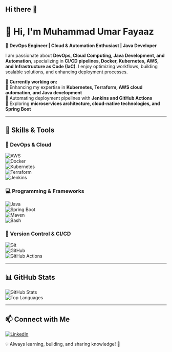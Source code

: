 ## Hi there 👋

<!--
**umar-fayaaz/umar-fayaaz** is a ✨ _special_ ✨ repository because its `README.md` (this file) appears on your GitHub profile.

Here are some ideas to get you started:

- 🔭 I’m currently working on ...
- 🌱 I’m currently learning ...
- 👯 I’m looking to collaborate on ...
- 🤔 I’m looking for help with ...
- 💬 Ask me about ...
- 📫 How to reach me: ...
- 😄 Pronouns: ...
- ⚡ Fun fact: ...
-->

# 👋 Hi, I'm Muhammad Umar Fayaaz  

🚀 **DevOps Engineer | Cloud & Automation Enthusiast | Java Developer**  

I am passionate about **DevOps, Cloud Computing, Java Development, and Automation**, specializing in **CI/CD pipelines, Docker, Kubernetes, AWS, and Infrastructure as Code (IaC)**. I enjoy optimizing workflows, building scalable solutions, and enhancing deployment processes.  

📌 **Currently working on:**  
🔹 Enhancing my expertise in **Kubernetes, Terraform, AWS cloud automation, and Java development**  
🔹 Automating deployment pipelines with **Jenkins and GitHub Actions**  
🔹 Exploring **microservices architecture, cloud-native technologies, and Spring Boot**  


---

## 🔧 Skills & Tools  

### 🚀 DevOps & Cloud  
![AWS](https://img.shields.io/badge/AWS-232F3E?style=flat&logo=amazonaws&logoColor=white)  
![Docker](https://img.shields.io/badge/Docker-2496ED?style=flat&logo=docker&logoColor=white)  
![Kubernetes](https://img.shields.io/badge/Kubernetes-326CE5?style=flat&logo=kubernetes&logoColor=white)  
![Terraform](https://img.shields.io/badge/Terraform-7B42BC?style=flat&logo=terraform&logoColor=white)  
![Jenkins](https://img.shields.io/badge/Jenkins-D24939?style=flat&logo=jenkins&logoColor=white)  

### 💻 Programming & Frameworks  
![Java](https://img.shields.io/badge/Java-ED8B00?style=flat&logo=openjdk&logoColor=white)  
![Spring Boot](https://img.shields.io/badge/Spring%20Boot-6DB33F?style=flat&logo=spring&logoColor=white)  
![Maven](https://img.shields.io/badge/Maven-C71A36?style=flat&logo=apachemaven&logoColor=white)  
![Bash](https://img.shields.io/badge/Bash-4EAA25?style=flat&logo=gnubash&logoColor=white)  

### 🔗 Version Control & CI/CD  
![Git](https://img.shields.io/badge/Git-F05032?style=flat&logo=git&logoColor=white)  
![GitHub](https://img.shields.io/badge/GitHub-181717?style=flat&logo=github&logoColor=white)  
![GitHub Actions](https://img.shields.io/badge/GitHub%20Actions-2088FF?style=flat&logo=githubactions&logoColor=white)  

---

## 📊 GitHub Stats  

![GitHub Stats](https://github-readme-stats.vercel.app/api?username=umar-fayaaz&show_icons=true&theme=dark)  
![Top Languages](https://github-readme-stats.vercel.app/api/top-langs/?username=umar-fayaaz&layout=compact&theme=dark)  

---

## 📫 Connect with Me  

[![LinkedIn](https://img.shields.io/badge/LinkedIn-0077B5?style=flat&logo=linkedin&logoColor=white)](https://www.linkedin.com/in/umar-fayaaz)  

💡 Always learning, building, and sharing knowledge! 🚀


